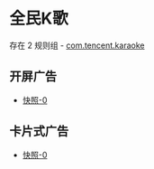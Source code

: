 # 全民K歌

存在 2 规则组 - [com.tencent.karaoke](/src/apps/com.tencent.karaoke.ts)

## 开屏广告

- [快照-0](https://i.gkd.li/import/13302490)

## 卡片式广告

- [快照-0](https://i.gkd.li/import/13334798)
